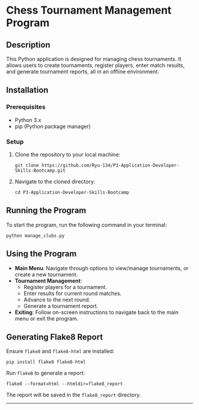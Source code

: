# Chess Tournament Management Program

## Description
This Python application is designed for managing chess tournaments. It allows users to create tournaments, register players, enter match results, and generate tournament reports, all in an offline environment.

## Installation

### Prerequisites
- Python 3.x
- pip (Python package manager)

### Setup
1. Clone the repository to your local machine:
   ```
   git clone https://github.com/Ryu-134/P3-Application-Developer-Skills-Bootcamp.git
   ```
2. Navigate to the cloned directory:
   ```
   cd P3-Application-Developer-Skills-Bootcamp
   ```

## Running the Program
To start the program, run the following command in your terminal:
```
python manage_clubs.py
```

## Using the Program
- **Main Menu**: Navigate through options to view/manage tournaments, or create a new tournament.
- **Tournament Management**: 
  - Register players for a tournament.
  - Enter results for current round matches.
  - Advance to the next round.
  - Generate a tournament report.
- **Exiting**: Follow on-screen instructions to navigate back to the main menu or exit the program.

## Generating Flake8 Report
Ensure `flake8` and `flake8-html` are installed:
```
pip install flake8 flake8-html
```
Run `flake8` to generate a report:
```
flake8 --format=html --htmldir=flake8_report
```
The report will be saved in the `flake8_report` directory.

---

